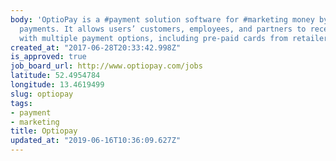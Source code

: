 ```yaml
---
body: 'OptioPay is a #payment solution software for #marketing money by processing
  payments. It allows users’ customers, employees, and partners to receive their payments
  with multiple payment options, including pre-paid cards from retailers.'
created_at: "2017-06-28T20:33:42.998Z"
is_approved: true
job_board_url: http://www.optiopay.com/jobs
latitude: 52.4954784
longitude: 13.4619499
slug: optiopay
tags:
- payment
- marketing
title: Optiopay
updated_at: "2019-06-16T10:36:09.627Z"
---
```


